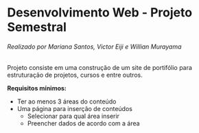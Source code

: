 # Desenvolvimento Web - Projeto Semestral

###### Realizado por Mariana Santos, Victor Eiji e Willian Murayama

Projeto consiste em uma construção de um site de portifólio para estruturação de projetos, cursos e entre outros.

**Requisitos mínimos:**

- Ter ao menos 3 áreas do conteúdo
- Uma página para inserção de conteúdos
  - Selecionar para qual área inserir
  - Preencher dados de acordo com a área
